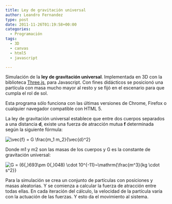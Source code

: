 ```yaml
---
title: Ley de gravitación universal
author: Leandro Fernandez
type: post
date: 2011-11-26T01:19:58+00:00
categories:
  - Programación
tags:
  - 3D
  - canvas
  - html5
  - javascript

---
```

Simulación de la **ley de gravitación universal**. Implementada en 3D con la biblioteca [Three.js][1], para Javascript. Con fines didácticos se posicionó una partícula con masa mucho mayor al resto y se fijó en el escenario para que cumpla el rol de sol.  
<!--more-->

<div id="container">
</div>

Esta programa sólo funciona con las últimas versiones de Chrome, Firefox o cualquier navegador compatible con HTML 5.

La ley de gravitación universal establece que entre dos cuerpos separados a una distancia **d**, existe una fuerza de atracción mutua **f** determinada según la siguiente fórmula:

<img src="https://s0.wp.com/latex.php?latex=%5Cvec%7Bf%7D+%3D+G+%5Cfrac%7Bm_1+m_2%7D%7B%5Cvec%7Bd%7D%5E2%7D&#038;bg=ffffff&#038;fg=000&#038;s=2&#038;c=20201002" alt="&#92;vec{f} = G &#92;frac{m_1 m_2}{&#92;vec{d}^2}" class="latex" /> 

Donde m1 y m2 son las masas de los cuerpos y G es la constante de gravitación universal:

<img src="https://s0.wp.com/latex.php?latex=G+%3D+%286%7B%2C%7D693%5Cpm+0%7B%2C%7D048%29+%5Ccdot+10%5E%7B-11%7D%7E%5Cmathrm%7B%5Cfrac%7Bm%5E3%7D%7Bkg+%5Ccdot+s%5E2%7D%7D&#038;bg=ffffff&#038;fg=000&#038;s=2&#038;c=20201002" alt="G = (6{,}693&#92;pm 0{,}048) &#92;cdot 10^{-11}~&#92;mathrm{&#92;frac{m^3}{kg &#92;cdot s^2}}" class="latex" /> 

Para la simulación se crea un conjunto de partículas con posiciones y masas aleatorias. Y se comienza a calcular la fuerza de atracción entre todas ellas. En cada iteración del cálculo, la velocidad de la partícula varía con la actuación de las fuerzas. Y esto da el movimiento al sistema.

 [1]: https://github.com/mrdoob/three.js/